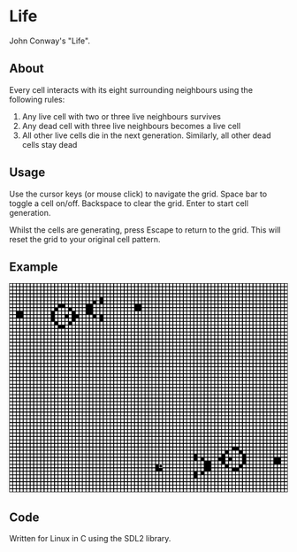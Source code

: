 # Life

John Conway's "Life".

## About
Every cell interacts with its eight surrounding neighbours using the following rules:

1. Any live cell with two or three live neighbours survives
2. Any dead cell with three live neighbours becomes a live cell
3. All other live cells die in the next generation. Similarly, all other dead cells stay dead

## Usage
Use the cursor keys (or mouse click) to navigate the grid.
Space bar to toggle a cell on/off.
Backspace to clear the grid.
Enter to start cell generation.

Whilst the cells are generating, press Escape to return to the grid. This will reset the grid to your original cell pattern.

## Example
![This is an image](example.png)

## Code
Written for Linux in C using the SDL2 library.
